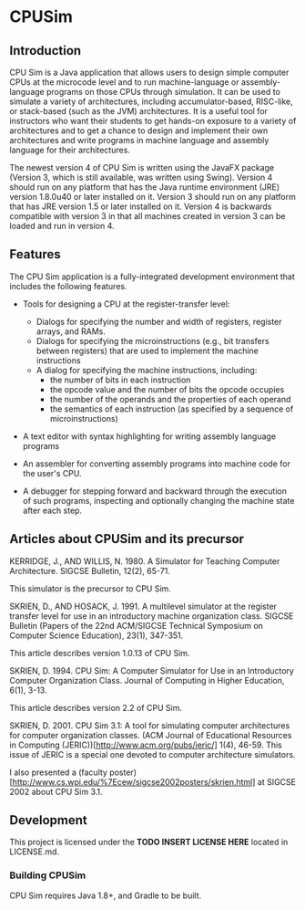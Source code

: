 # CPUSim

## Introduction
CPU Sim is a Java application that allows users to design simple computer CPUs at the microcode level and to run 
machine-language or assembly-language programs on those CPUs through simulation. It can be used to simulate a variety 
of architectures, including accumulator-based, RISC-like, or stack-based (such as the JVM) architectures. It is a useful 
tool for instructors who want their students to get hands-on exposure to a variety of architectures and to get a chance 
to design and implement their own architectures and write programs in machine language and assembly language for their 
architectures.

The newest version 4 of CPU Sim is written using the JavaFX package (Version 3, which is still available, was written 
using Swing). Version 4 should run on any platform that has the Java runtime environment (JRE) version 1.8.0u40 or later 
installed on it. Version 3 should run on any platform that has JRE version 1.5 or later installed on it. Version 4 is 
backwards compatible with version 3 in that all machines created in version 3 can be loaded and run in version 4.

## Features

The CPU Sim application is a fully-integrated development environment that includes the following features.

* Tools for designing a CPU at the register-transfer level:
    - Dialogs for specifying the number and width of registers, register arrays, and RAMs.
    - Dialogs for specifying the microinstructions (e.g., bit transfers between registers) that are used to implement the
      machine instructions
    - A dialog for specifying the machine instructions, including:
      * the number of bits in each instruction
      * the opcode value and the number of bits the opcode occupies
      * the number of the operands and the properties of each operand
      * the semantics of each instruction (as specified by a sequence of microinstructions)
      
* A text editor with syntax highlighting for writing assembly language programs
* An assembler for converting assembly programs into machine code for the user's CPU.
* A debugger for stepping forward and backward through the execution of such programs, inspecting and optionally 
  changing the machine state after each step.
  
## Articles about CPUSim and its precursor

KERRIDGE, J., AND WILLIS, N. 1980. A Simulator for Teaching Computer Architecture. SIGCSE Bulletin, 12(2), 65-71.

This simulator is the precursor to CPU Sim.

SKRIEN, D., AND HOSACK, J. 1991. A multilevel simulator at the register transfer level for use in an introductory 
machine organization class. SIGCSE Bulletin (Papers of the 22nd ACM/SIGCSE Technical Symposium on Computer Science 
Education), 23(1), 347-351.

This article describes version 1.0.13 of CPU Sim.

SKRIEN, D. 1994. CPU Sim: A Computer Simulator for Use in an Introductory Computer Organization Class. 
Journal of Computing in Higher Education, 6(1), 3-13.

This article describes version 2.2 of CPU Sim.

SKRIEN, D. 2001. CPU Sim 3.1: A tool for simulating computer architectures for computer organization classes. 
(ACM Journal of Educational Resources in Computing (JERIC))[http://www.acm.org/pubs/jeric/] 1(4), 46-59. 
This issue of JERIC is a special one devoted to computer architecture simulators.

I also presented a (faculty poster)[http://www.cs.wpi.edu/%7Ecew/sigcse2002posters/skrien.html] at SIGCSE 2002 about 
CPU Sim 3.1. 

## Development

This project is licensed under the **TODO INSERT LICENSE HERE** located in LICENSE.md. 

### Building CPUSim

CPU Sim requires Java 1.8+, and Gradle to be built. 
